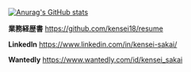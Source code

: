<!--
**kensei18/kensei18** is a ✨ _special_ ✨ repository because its `README.md` (this file) appears on your GitHub profile.

Here are some ideas to get you started:

- 🔭 I’m currently working on ...
- 🌱 I’m currently learning ...
- 👯 I’m looking to collaborate on ...
- 🤔 I’m looking for help with ...
- 💬 Ask me about ...
- 📫 How to reach me: ...
- 😄 Pronouns: ...
- ⚡ Fun fact: ...
-->

[![Anurag's GitHub stats](https://github-readme-stats.vercel.app/api?username=kensei18&count_private=true&show_icons=true)](https://github.com/anuraghazra/github-readme-stats)

**業務経歴書**
https://github.com/kensei18/resume

**LinkedIn**
https://www.linkedin.com/in/kensei-sakai/

**Wantedly**
https://www.wantedly.com/id/kensei_sakai
